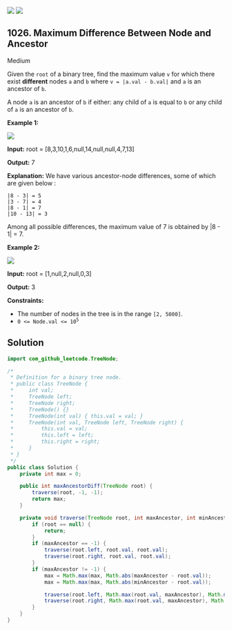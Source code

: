 [![](https://img.shields.io/github/stars/javadev/LeetCode-in-Java?label=Stars&style=flat-square)](https://github.com/javadev/LeetCode-in-Java)
[![](https://img.shields.io/github/forks/javadev/LeetCode-in-Java?label=Fork%20me%20on%20GitHub%20&style=flat-square)](https://github.com/javadev/LeetCode-in-Java/fork)

## 1026\. Maximum Difference Between Node and Ancestor

Medium

Given the `root` of a binary tree, find the maximum value `v` for which there exist **different** nodes `a` and `b` where `v = |a.val - b.val|` and `a` is an ancestor of `b`.

A node `a` is an ancestor of `b` if either: any child of `a` is equal to `b` or any child of `a` is an ancestor of `b`.

**Example 1:**

![](https://assets.leetcode.com/uploads/2020/11/09/tmp-tree.jpg)

**Input:** root = [8,3,10,1,6,null,14,null,null,4,7,13]

**Output:** 7

**Explanation:** We have various ancestor-node differences, some of which are given below : 
    
    |8 - 3| = 5 
    |3 - 7| = 4 
    |8 - 1| = 7 
    |10 - 13| = 3 

Among all possible differences, the maximum value of 7 is obtained by \|8 - 1\| = 7.

**Example 2:**

![](https://assets.leetcode.com/uploads/2020/11/09/tmp-tree-1.jpg)

**Input:** root = [1,null,2,null,0,3]

**Output:** 3

**Constraints:**

*   The number of nodes in the tree is in the range `[2, 5000]`.
*   <code>0 <= Node.val <= 10<sup>5</sup></code>

## Solution

```java
import com_github_leetcode.TreeNode;

/*
 * Definition for a binary tree node.
 * public class TreeNode {
 *     int val;
 *     TreeNode left;
 *     TreeNode right;
 *     TreeNode() {}
 *     TreeNode(int val) { this.val = val; }
 *     TreeNode(int val, TreeNode left, TreeNode right) {
 *         this.val = val;
 *         this.left = left;
 *         this.right = right;
 *     }
 * }
 */
public class Solution {
    private int max = 0;

    public int maxAncestorDiff(TreeNode root) {
        traverse(root, -1, -1);
        return max;
    }

    private void traverse(TreeNode root, int maxAncestor, int minAncestor) {
        if (root == null) {
            return;
        }
        if (maxAncestor == -1) {
            traverse(root.left, root.val, root.val);
            traverse(root.right, root.val, root.val);
        }
        if (maxAncestor != -1) {
            max = Math.max(max, Math.abs(maxAncestor - root.val));
            max = Math.max(max, Math.abs(minAncestor - root.val));

            traverse(root.left, Math.max(root.val, maxAncestor), Math.min(root.val, minAncestor));
            traverse(root.right, Math.max(root.val, maxAncestor), Math.min(root.val, minAncestor));
        }
    }
}
```